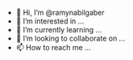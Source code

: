 - 👋 Hi, I’m @ramynabilgaber
- 👀 I’m interested in ...
- 🌱 I’m currently learning ...
- 💞️ I’m looking to collaborate on ...
- 📫 How to reach me ...

<!---
ramynabilgaber/ramynabilgaber is a ✨ special ✨ repository because its `README.md` (this file) appears on your GitHub profile.
You can click the Preview link to take a look at your changes.
--->
